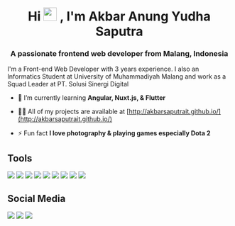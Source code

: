 <h1 align="center">Hi <img src="https://raw.githubusercontent.com/MartinHeinz/MartinHeinz/master/wave.gif" width="30px" height="30px">
, I'm Akbar Anung Yudha Saputra</h1>
<h3 align="center">A passionate frontend web developer from Malang, Indonesia</h3>
<p>I'm a Front-end Web Developer with 3 years experience. I also an Informatics Student at University of Muhammadiyah Malang and work as a Squad Leader at PT. Solusi Sinergi Digital</p>

- 🌱 I’m currently learning **Angular, Nuxt.js, & Flutter**

- 👨‍💻 All of my projects are available at [http://akbarsaputrait.github.io/](http://akbarsaputrait.github.io/)

- ⚡ Fun fact **I love photography & playing games especially Dota 2**


## Tools
![](https://img.shields.io/badge/OS-Windows_10-informational?style=for-the-badge&logo=Windows&logoColor=white&color=0078d6)
![](https://img.shields.io/badge/CLI-Windows_Terminal-informational?style=for-the-badge&logo=Windows%20Terminal&logoColor=white&color=0078d6)
![](https://img.shields.io/badge/Editor-WebStorm-informational?style=for-the-badge&logo=WebStorm&logoColor=white&color=0078d6)
![](https://img.shields.io/badge/Code-Javascript-informational?style=for-the-badge&logo=Javascript&logoColor=white&color=0078d6)
![](https://img.shields.io/badge/Code-Typescript-informational?style=for-the-badge&logo=Typescript&logoColor=white&color=0078d6)
![](https://img.shields.io/badge/Code-Angular_10-informational?style=for-the-badge&logo=Angular&logoColor=white&color=0078d6)
![](https://img.shields.io/badge/Code-Vue.js-informational?style=for-the-badge&logo=Vue.js&logoColor=white&color=0078d6)
![](https://img.shields.io/badge/Code-Nuxt.js-informational?style=for-the-badge&logo=Nuxt.js&logoColor=white&color=0078d6)
![](https://img.shields.io/badge/Code-Flutter-informational?style=for-the-badge&logo=Flutter&logoColor=white&color=0078d6)

## Social Media
[![](https://img.shields.io/badge/@akbarsaputrait-informational?style=for-the-badge&logo=Twitter&logoColor=white&color=0078d6)](https://twitter.com/akbarsaputrait)
[![](https://img.shields.io/badge/akbarsaputrait-informational?style=for-the-badge&logo=Instagram&logoColor=white&color=e1306c)](https://www.instagram.com/akbarsaputrait/)
[![](https://img.shields.io/badge/akbarsaputrait-informational?style=for-the-badge&logo=Linkedin&logoColor=white&color=0077b5)](https://www.linkedin.com/in/akbarsaputrait/)
